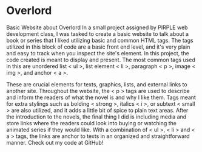 # Overlord
Basic Website about Overlord
In a small project assigned by PIRPLE web development class, I was tasked to create a basic website to talk about a book or series that I liked utilizing basic and common HTML tags. 
The tags utilized in this block of code are a basic front end level, and it's very plain and easy to track when you inspect the site's element. 
In this project, the code created is meant to display and present. 
The most common tags used in this are unordered list < ul >, list element < li >, paragraph < p >, image < img >, and anchor < a >. 

These are crucial elements for texts, graphics, lists, and external links to another site. 
Throughout the website, the < p > tags are used to describe and inform the readers of what the novel is and why I like them. 
Tags meant for extra stylings such as bolding < strong >, italics < i >, or subtext < small > are also utilized, and it adds a little bit of spice to plain text areas. 
After the introduction to the novels, 
the final thing I did is including media and store links where the readers could look into buying or watching the animated series if they would like. 
With a combination of < ul >, < li > and < a > tags, the links are anchor to texts in an organized and straightforward manner. 
Check out my code at GitHub!
